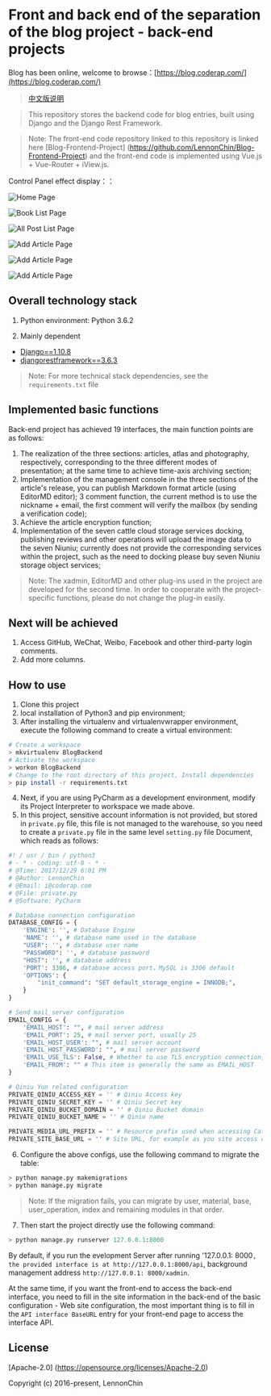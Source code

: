 # Front and back end of the separation of the blog project - back-end projects

Blog has been online, welcome to browse：[https://blog.coderap.com/](https://blog.coderap.com/)

> [中文版说明](https://github.com/LennonChin/BlogBackendProject/blob/master/README_zh-cn.md)

> This repository stores the backend code for blog entries, built using Django and the Django Rest Framework.

> Note: The front-end code repository linked to this repository is linked here [Blog-Frontend-Project] (https://github.com/LennonChin/Blog-Frontend-Project) and the front-end code is implemented using Vue.js + Vue-Router + iView.js.

Control Panel effect display：：

![Home Page](https://github.com/LennonChin/BlogBackendProject/blob/master/media/backend1.png)

![Book List Page](https://github.com/LennonChin/BlogBackendProject/blob/master/media/backend2.png)

![All Post List Page](https://github.com/LennonChin/BlogBackendProject/blob/master/media/backend3.png)

![Add Article Page](https://github.com/LennonChin/BlogBackendProject/blob/master/media/backend4.png)

![Add Article Page](https://github.com/LennonChin/BlogBackendProject/blob/master/media/backend5.png)

![Add Article Page](https://github.com/LennonChin/BlogBackendProject/blob/master/media/backend6.png)

## Overall technology stack

1. Python environment: Python 3.6.2

2. Mainly dependent

- [Django==1.10.8](https://github.com/django/django)
- [djangorestframework==3.6.3](https://github.com/encode/django-rest-framework)

> Note: For more technical stack dependencies, see the `requirements.txt` file

## Implemented basic functions

Back-end project has achieved 19 interfaces, the main function points are as follows:

1. The realization of the three sections: articles, atlas and photography, respectively, corresponding to the three different modes of presentation; at the same time to achieve time-axis archiving section;
2. Implementation of the management console in the three sections of the article's release, you can publish Markdown format article (using EditorMD editor);
3 comment function, the current method is to use the nickname + email, the first comment will verify the mailbox (by sending a verification code);
4. Achieve the article encryption function;
5. Implementation of the seven cattle cloud storage services docking, publishing reviews and other operations will upload the image data to the seven Niuniu; currently does not provide the corresponding services within the project, such as the need to docking please buy seven Niuniu storage object services;

> Note: The xadmin, EditorMD and other plug-ins used in the project are developed for the second time. In order to cooperate with the project-specific functions, please do not change the plug-in easily.

## Next will be achieved

1. Access GitHub, WeChat, Weibo, Facebook and other third-party login comments.
2. Add more columns.

## How to use

1. Clone this project
2. local installation of Python3 and pip environment;
3. After installing the virtualenv and virtualenvwrapper environment, execute the following command to create a virtual environment:

```bash
# Create a workspace
> mkvirtualenv BlogBackend
# Activate the workspace
> workon BlogBackend
# Change to the root directory of this project, Install dependencies
> pip install -r requirements.txt
```

4. Next, if you are using PyCharm as a development environment, modify its Project Interpreter to workspace we made above.
5. In this project, sensitive account information is not provided, but stored in `private.py` file, this file is not managed to the warehouse, so you need to create a `private.py` file in the same level `setting.py` file Document, which reads as follows:

```python
#! / usr / bin / python3
# - * - coding: utf-8 - * -
# @Time: 2017/12/29 6:01 PM
# @Author: LennonChin
# @Email: i@coderap.com
# @File: private.py
# @Software: PyCharm

# Database connection configuration
DATABASE_CONFIG = {
    'ENGINE': '', # Database Engine
    'NAME': '', # database name used in the database
    "USER": '', # database user name
    "PASSWORD": '', # database password
    "HOST": '', # database address
    'PORT': 3306, # database access port，MySQL is 3306 default
    'OPTIONS': {
        "init_command": "SET default_storage_engine = INNODB;",
    }
}

# Send mail server configuration
EMAIL_CONFIG = {
    'EMAIL_HOST': "", # mail server address
    'EMAIL_PORT': 25, # mail server port, usually 25
    'EMAIL_HOST_USER': "", # mail server account
    'EMAIL_HOST_PASSWORD': "", # mail server password
    'EMAIL_USE_TLS': False, # Whether to use TLS encryption connection, generally not used
    'EMAIL_FROM': "" # This item is generally the same as EMAIL_HOST
}

# Qiniu Yun related configuration
PRIVATE_QINIU_ACCESS_KEY = '' # Qiniu Access key
PRIVATE_QINIU_SECRET_KEY = '' # Qiniu Secret key
PRIVATE_QINIU_BUCKET_DOMAIN = '' # Qiniu Bucket domain
PRIVATE_QINIU_BUCKET_NAME = '' # Qiniu name

PRIVATE_MEDIA_URL_PREFIX = '' # Resource prefix used when accessing Cattle Cloud
PRIVATE_SITE_BASE_URL = '' # Site URL, for example as you site access domain
```
6. Configure the above configs, use the following command to migrate the table:

```bash
> python manage.py makemigrations
> python manage.py migrate
```

> Note: If the migration fails, you can migrate by user, material, base, user_operation, index and remaining modules in that order.

7. Then start the project directly use the following command:

```python
> python manage.py runserver 127.0.0.1:8000
```

By default, if you run the evelopment Server after running '127.0.0.1: 8000`, the provided interface is at http://127.0.0.1:8000/api`, background management address `http://127.0.0.1: 8000/xadmin`.

At the same time, if you want the front-end to access the back-end interface, you need to fill in the site information in the back-end of the basic configuration - Web site configuration, the most important thing is to fill in the `API interface BaseURL` entry for your front-end page to access the interface API.

## License

[Apache-2.0] (https://opensource.org/licenses/Apache-2.0)

Copyright (c) 2016-present, LennonChin